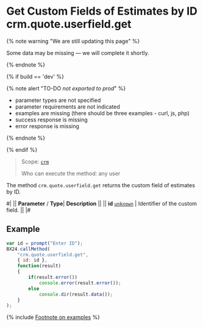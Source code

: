 # Get Custom Fields of Estimates by ID crm.quote.userfield.get

{% note warning "We are still updating this page" %}

Some data may be missing — we will complete it shortly.

{% endnote %}

{% if build == 'dev' %}

{% note alert "TO-DO _not exported to prod_" %}

- parameter types are not specified
- parameter requirements are not indicated
- examples are missing (there should be three examples - curl, js, php)
- success response is missing
- error response is missing

{% endnote %}

{% endif %}

> Scope: [`crm`](../../scopes/permissions.md)
>
> Who can execute the method: any user

The method `crm.quote.userfield.get` returns the custom field of estimates by ID.

#|
||  **Parameter** / **Type**| **Description** ||
|| **id**
[`unknown`](../../data-types.md) | Identifier of the custom field. ||
|#

## Example

```js
var id = prompt("Enter ID");        
BX24.callMethod(
    "crm.quote.userfield.get",
    { id: id },
    function(result)
    {
        if(result.error())
            console.error(result.error());
        else
            console.dir(result.data());
    }
);
```

{% include [Footnote on examples](../../../_includes/examples.md) %}